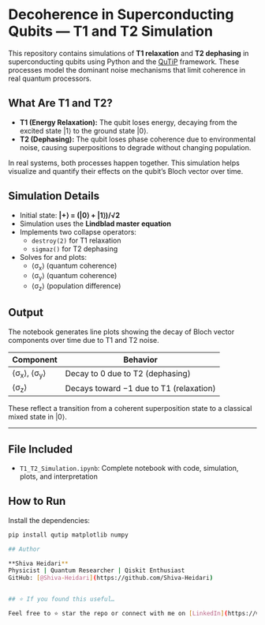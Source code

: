 # Decoherence in Superconducting Qubits — T1 and T2 Simulation

This repository contains simulations of **T1 relaxation** and **T2 dephasing** in superconducting qubits using Python and the [QuTiP](http://qutip.org/) framework. These processes model the dominant noise mechanisms that limit coherence in real quantum processors.


## What Are T1 and T2?

- **T1 (Energy Relaxation):** The qubit loses energy, decaying from the excited state |1⟩ to the ground state |0⟩.
- **T2 (Dephasing):** The qubit loses phase coherence due to environmental noise, causing superpositions to degrade without changing population.

In real systems, both processes happen together. This simulation helps visualize and quantify their effects on the qubit’s Bloch vector over time.


## Simulation Details

- Initial state: **|+⟩ = (|0⟩ + |1⟩)/√2**
- Simulation uses the **Lindblad master equation**
- Implements two collapse operators:
  - `destroy(2)` for T1 relaxation
  - `sigmaz()` for T2 dephasing
- Solves for and plots:
  - ⟨σ<sub>x</sub>⟩ (quantum coherence)
  - ⟨σ<sub>y</sub>⟩ (quantum coherence)
  - ⟨σ<sub>z</sub>⟩ (population difference)


## Output

The notebook generates line plots showing the decay of Bloch vector components over time due to T1 and T2 noise.

| Component           | Behavior                                      |
|--------------------|-----------------------------------------------|
| ⟨σ<sub>x</sub>⟩, ⟨σ<sub>y</sub>⟩ | Decay to 0 due to T2 (dephasing)         |
| ⟨σ<sub>z</sub>⟩            | Decays toward −1 due to T1 (relaxation) |

These reflect a transition from a coherent superposition state to a classical mixed state in |0⟩.

---

## File Included

- `T1_T2_Simulation.ipynb`: Complete notebook with code, simulation, plots, and interpretation


## How to Run

Install the dependencies:
```bash
pip install qutip matplotlib numpy

## Author

**Shiva Heidari**  
Physicist | Quantum Researcher | Qiskit Enthusiast  
GitHub: [@Shiva-Heidari](https://github.com/Shiva-Heidari)


## ⭐️ If you found this useful…

Feel free to ⭐️ star the repo or connect with me on [LinkedIn](https://www.linkedin.com/in/shiva-heidari) to collaborate or chat quantum!
